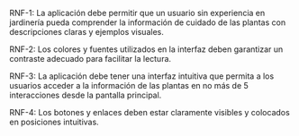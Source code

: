 RNF-1: La aplicación debe permitir que un usuario sin experiencia en jardinería pueda comprender la información de cuidado de las plantas con descripciones claras y ejemplos visuales.

RNF-2: Los colores y fuentes utilizados en la interfaz deben garantizar un contraste adecuado para facilitar la lectura.

RNF-3: La aplicación debe tener una interfaz intuitiva que permita a los usuarios acceder a la información de las plantas en no más de 5 interacciones desde la pantalla principal.

RNF-4: Los botones y enlaces deben estar claramente visibles y colocados en posiciones intuitivas.

